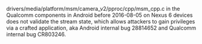 drivers/media/platform/msm/camera_v2/pproc/cpp/msm_cpp.c in the Qualcomm components in Android before 2016-08-05 on Nexus 6 devices does not validate the stream state, which allows attackers to gain privileges via a crafted application, aka Android internal bug 28814652 and Qualcomm internal bug CR803246.